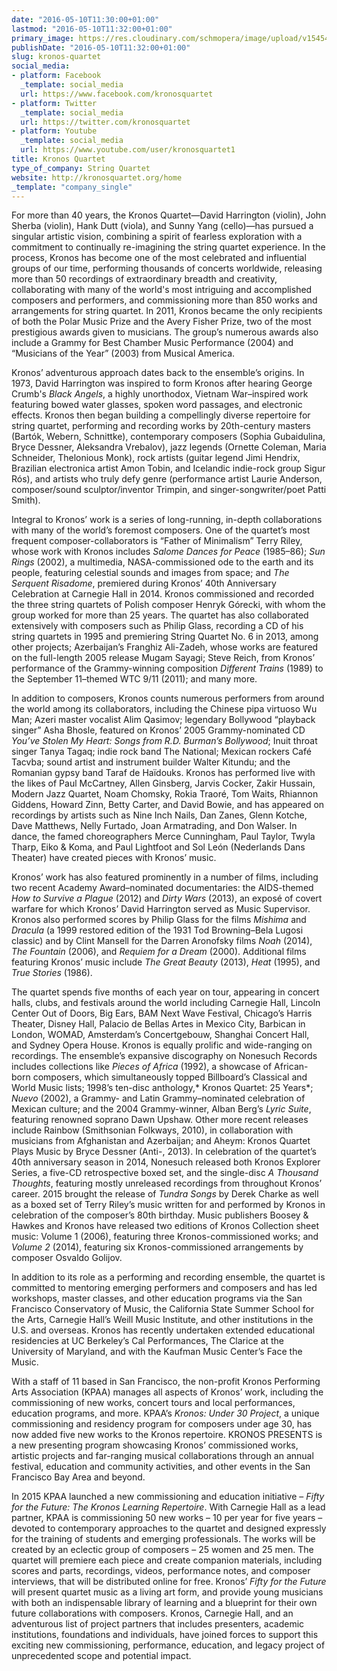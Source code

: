 ```yaml
---
date: "2016-05-10T11:30:00+01:00"
lastmod: "2016-05-10T11:32:00+01:00"
primary_image: https://res.cloudinary.com/schmopera/image/upload/v1545409169/media/webhook-uploads/1462875929722/2016-05-10---Kronos-Quartet.jpg.jpg
publishDate: "2016-05-10T11:32:00+01:00"
slug: kronos-quartet
social_media:
- platform: Facebook
  _template: social_media
  url: https://www.facebook.com/kronosquartet
- platform: Twitter
  _template: social_media
  url: https://twitter.com/kronosquartet
- platform: Youtube
  _template: social_media
  url: https://www.youtube.com/user/kronosquartet1
title: Kronos Quartet
type_of_company: String Quartet
website: http://kronosquartet.org/home
_template: "company_single"
---
```


For more than 40 years, the Kronos Quartet—David Harrington (violin), John Sherba (violin), Hank Dutt (viola), and Sunny Yang (cello)—has pursued a singular artistic vision, combining a spirit of fearless exploration with a commitment to continually re-imagining the string quartet experience. In the process, Kronos has become one of the most celebrated and influential groups of our time, performing thousands of concerts worldwide, releasing more than 50 recordings of extraordinary breadth and creativity, collaborating with many of the world's most intriguing and accomplished composers and performers, and commissioning more than 850 works and arrangements for string quartet. In 2011, Kronos became the only recipients of both the Polar Music Prize and the Avery Fisher Prize, two of the most prestigious awards given to musicians. The group’s numerous awards also include a Grammy for Best Chamber Music Performance (2004) and “Musicians of the Year” (2003) from Musical America. 

Kronos’ adventurous approach dates back to the ensemble’s origins. In 1973, David Harrington was inspired to form Kronos after hearing George Crumb's *Black Angels*, a highly unorthodox, Vietnam War–inspired work featuring bowed water glasses, spoken word passages, and electronic effects. Kronos then began building a compellingly diverse repertoire for string quartet, performing and recording works by 20th-century masters (Bartók, Webern, Schnittke), contemporary composers (Sophia Gubaidulina, Bryce Dessner, Aleksandra Vrebalov), jazz legends (Ornette Coleman, Maria Schneider, Thelonious Monk), rock artists (guitar legend Jimi Hendrix, Brazilian electronica artist Amon Tobin, and Icelandic indie-rock group Sigur Rós), and artists who truly defy genre (performance artist Laurie Anderson, composer/sound sculptor/inventor Trimpin, and singer-songwriter/poet Patti Smith). 

Integral to Kronos’ work is a series of long-running, in-depth collaborations with many of the world’s foremost composers. One of the quartet’s most frequent composer-collaborators is “Father of Minimalism” Terry Riley, whose work with Kronos includes *Salome Dances for Peace* (1985–86); *Sun Rings* (2002), a multimedia, NASA-commissioned ode to the earth and its people, featuring celestial sounds and images from space; and *The Serquent Risadome*, premiered during Kronos’ 40th Anniversary Celebration at Carnegie Hall in 2014. Kronos commissioned and recorded the three string quartets of Polish composer Henryk Górecki, with whom the group worked for more than 25 years. The quartet has also collaborated extensively with composers such as Philip Glass, recording a CD of his string quartets in 1995 and premiering String Quartet No. 6 in 2013, among other projects; Azerbaijan’s Franghiz Ali-Zadeh, whose works are featured on the full-length 2005 release Mugam Sayagi; Steve Reich, from Kronos’ performance of the Grammy-winning composition *Different Trains* (1989) to the September 11–themed WTC 9/11 (2011); and many more. 

In addition to composers, Kronos counts numerous performers from around the world among its collaborators, including the Chinese pipa virtuoso Wu Man; Azeri master vocalist Alim Qasimov; legendary Bollywood “playback singer” Asha Bhosle, featured on Kronos’ 2005 Grammy-nominated CD *You’ve Stolen My Heart: Songs from R.D. Burman’s Bollywood*; Inuit throat singer Tanya Tagaq; indie rock band The National; Mexican rockers Café Tacvba; sound artist and instrument builder Walter Kitundu; and the Romanian gypsy band Taraf de Haïdouks. Kronos has performed live with the likes of Paul McCartney, Allen Ginsberg, Jarvis Cocker, Zakir Hussain, Modern Jazz Quartet, Noam Chomsky, Rokia Traoré, Tom Waits, Rhiannon Giddens, Howard Zinn, Betty Carter, and David Bowie, and has appeared on recordings by artists such as Nine Inch Nails, Dan Zanes, Glenn Kotche, Dave Matthews, Nelly Furtado, Joan Armatrading, and Don Walser. In dance, the famed choreographers Merce Cunningham, Paul Taylor, Twyla Tharp, Eiko & Koma, and Paul Lightfoot and Sol León (Nederlands Dans Theater) have created pieces with Kronos’ music. 

Kronos’ work has also featured prominently in a number of films, including two recent Academy Award–nominated documentaries: the AIDS-themed *How to Survive a Plague* (2012) and *Dirty Wars* (2013), an exposé of covert warfare for which Kronos’ David Harrington served as Music Supervisor. Kronos also performed scores by Philip Glass for the films *Mishima* and *Dracula* (a 1999 restored edition of the 1931 Tod Browning–Bela Lugosi classic) and by Clint Mansell for the Darren Aronofsky films *Noah* (2014), *The Fountain* (2006), and *Requiem for a Dream* (2000). Additional films featuring Kronos’ music include *The Great Beauty* (2013), *Heat* (1995), and *True Stories* (1986). 

The quartet spends five months of each year on tour, appearing in concert halls, clubs, and festivals around the world including Carnegie Hall, Lincoln Center Out of Doors, Big Ears, BAM Next Wave Festival, Chicago’s Harris Theater, Disney Hall, Palacio de Bellas Artes in Mexico City, Barbican in London, WOMAD, Amsterdam’s Concertgebouw, Shanghai Concert Hall, and Sydney Opera House. Kronos is equally prolific and wide-ranging on recordings. The ensemble’s expansive discography on Nonesuch Records includes collections like *Pieces of Africa* (1992), a showcase of African-born composers, which simultaneously topped Billboard’s Classical and World Music lists; 1998’s ten-disc anthology,* Kronos Quartet: 25 Years*; *Nuevo* (2002), a Grammy- and Latin Grammy–nominated celebration of Mexican culture; and the 2004 Grammy-winner, Alban Berg’s *Lyric Suite*, featuring renowned soprano Dawn Upshaw. Other more recent releases include Rainbow (Smithsonian Folkways, 2010), in collaboration with musicians from Afghanistan and Azerbaijan; and Aheym: Kronos Quartet Plays Music by Bryce Dessner (Anti-, 2013). In celebration of the quartet’s 40th anniversary season in 2014, Nonesuch released both Kronos Explorer Series, a five-CD retrospective boxed set, and the single-disc *A Thousand Thoughts*, featuring mostly unreleased recordings from throughout Kronos’ career. 2015 brought the release of *Tundra Songs* by Derek Charke as well as a boxed set of Terry Riley’s music written for and performed by Kronos in celebration of the composer’s 80th birthday. Music publishers Boosey & Hawkes and Kronos have released two editions of Kronos Collection sheet music: Volume 1 (2006), featuring three Kronos-commissioned works; and *Volume 2* (2014), featuring six Kronos-commissioned arrangements by composer Osvaldo Golijov. 

In addition to its role as a performing and recording ensemble, the quartet is committed to mentoring emerging performers and composers and has led workshops, master classes, and other education programs via the San Francisco Conservatory of Music, the California State Summer School for the Arts, Carnegie Hall’s Weill Music Institute, and other institutions in the U.S. and overseas. Kronos has recently undertaken extended educational residencies at UC Berkeley’s Cal Performances, The Clarice at the University of Maryland, and with the Kaufman Music Center’s Face the Music. 

With a staff of 11 based in San Francisco, the non-profit Kronos Performing Arts Association (KPAA) manages all aspects of Kronos’ work, including the commissioning of new works, concert tours and local performances, education programs, and more. KPAA’s *Kronos: Under 30 Project*, a unique commissioning and residency program for composers under age 30, has now added five new works to the Kronos repertoire. KRONOS PRESENTS is a new presenting program showcasing Kronos’ commissioned works, artistic projects and far-ranging musical collaborations through an annual festival, education and community activities, and other events in the San Francisco Bay Area and beyond. 

In 2015 KPAA launched a new commissioning and education initiative – *Fifty for the Future: The Kronos Learning Repertoire*. With Carnegie Hall as a lead partner, KPAA is commissioning 50 new works – 10 per year for five years – devoted to contemporary approaches to the quartet and designed expressly for the training of students and emerging professionals. The works will be created by an eclectic group of composers – 25 women and 25 men. The quartet will premiere each piece and create companion materials, including scores and parts, recordings, videos, performance notes, and composer interviews, that will be distributed online for free. Kronos’ *Fifty for the Future* will present quartet music as a living art form, and provide young musicians with both an indispensable library of learning and a blueprint for their own future collaborations with composers. Kronos, Carnegie Hall, and an adventurous list of project partners that includes presenters, academic institutions, foundations and individuals, have joined forces to support this exciting new commissioning, performance, education, and legacy project of unprecedented scope and potential impact.
